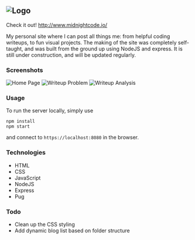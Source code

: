 ![Logo](https://github.com/Gomango999/midnight-code/blob/master/public/images/logo/1x/logo_full_purple.png)
---
Check it out!
http://www.midnightcode.io/

My personal site where I can post all things me: from helpful coding writeups, to fun visual projects. The making of the site was completely self-taught, and was built from the ground up using NodeJS and express. It is still under construction, and will be updated regularly.

### Screenshots
![Home Page](https://github.com/Gomango999/midnight-code/blob/master/public/images/screenshots/home_page.png)
![Writeup Problem](https://github.com/Gomango999/midnight-code/blob/master/public/images/screenshots/writeup_problem.png)
![Writeup Analysis](https://github.com/Gomango999/midnight-code/blob/master/public/images/screenshots/writeup_analysis.png)

### Usage
To run the server locally, simply use
```
npm install
npm start
```
and connect to `https://localhost:8080` in the browser.

### Technologies
- HTML
- CSS
- JavaScript
- NodeJS
- Express
- Pug

### Todo
- Clean up the CSS styling
- Add dynamic blog list based on folder structure
